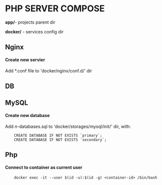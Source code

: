 # PHP SERVER COMPOSE

**app/**- projects parent dir

**docker/** - services config dir

## Nginx

#### Create new servier
Add *.conf file to 'docker/nginx/conf.d/' dir

## DB

## MySQL

#### Create new database
Add *n*-databases.sql to 'docker/storages/mysql/init/' dir, with:

        CREATE DATABASE IF NOT EXISTS `primary`;
        CREATE DATABASE IF NOT EXISTS `secondary`;

## Php

#### Connect to container as current user

        docker exec -it --user $(id -u):$(id -g) <container-id> /bin/bash

